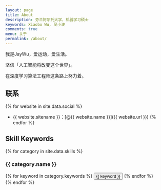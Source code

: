 ```yaml
---
layout: page
title: About
description: 芬兰阿尔托大学，机器学习硕士
keywords: Xiaobo Wu, 吴小波
comments: true
menu: 关于
permalink: /about/
---
```


我是JayWu，爱运动，爱生活。

坚信「人工智能将改变这个世界」。

在深度学习算法工程师这条路上努力着。

## 联系

{% for website in site.data.social %}
* {{ website.sitename }}：[@{{ website.name }}]({{ website.url }})
{% endfor %}

## Skill Keywords

{% for category in site.data.skills %}
### {{ category.name }}
<div class="btn-inline">
{% for keyword in category.keywords %}
<button class="btn btn-outline" type="button">{{ keyword }}</button>
{% endfor %}
</div>
{% endfor %}
